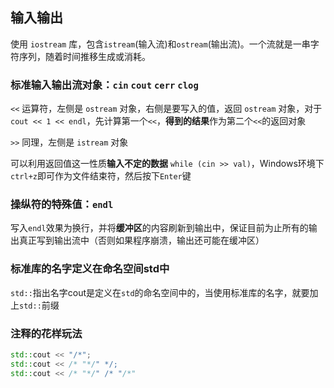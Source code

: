 ## 输入输出

使用 `iostream` 库，包含`istream`(输入流)和`ostream`(输出流)。一个流就是一串字符序列，随着时间推移生成或消耗。

### 标准输入输出流**对象**：`cin` `cout` `cerr` `clog`

`<<` 运算符，左侧是 `ostream` 对象，右侧是要写入的值，返回 `ostream` 对象，对于`cout << 1 << endl`，先计算第一个`<<`，**得到的结果**作为第二个`<<`的返回对象

`>>` 同理，左侧是 `istream` 对象

可以利用返回值这一性质**输入不定的数据** `while (cin >> val)`，Windows环境下`ctrl+z`即可作为文件结束符，然后按下`Enter`键

### 操纵符的特殊值：`endl`

写入`endl`效果为换行，并将**缓冲区**的内容刷新到输出中，保证目前为止所有的输出真正写到输出流中（否则如果程序崩溃，输出还可能在缓冲区）

### 标准库的名字定义在命名空间std中

`std::`指出名字cout是定义在`std`的命名空间中的，当使用标准库的名字，就要加上`std::`前缀

### 注释的花样玩法

```C++
std::cout << "/*";
std::cout << /* "*/" */;
std::cout << /* "*/" /* "/*" 
```

